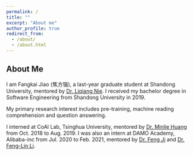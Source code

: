 ```yaml
---
permalink: /
title: ""
excerpt: "About me"
author_profile: true
redirect_from: 
  - /about/
  - /about.html
---
```


## About Me

I am Fangkai Jiao (焦方锴), a last-year graduate student at Shandong University, mentored by [Dr. Liqiang Nie](https://liqiangnie.github.io/). I received my bachelor degree in Software Engineering from Shandong University in 2019.

My primary research interest includes pre-training, machine reading comprehension and question answering.

I interned at CoAI Lab, Tsinghua University, mentored by [Dr. Minlie Huang](http://coai.cs.tsinghua.edu.cn/hml) from Oct. 2018 to Aug. 2019. I was also an intern at DAMO Academy, Alibaba-inc from Jul. 2020 to Feb. 2021, mentored by [Dr. Feng Ji](http://scholar.google.com/citations?user=BxWZ-ZgAAAAJ&hl=zh-CN) and [Dr. Feng-Lin Li](http://scholar.google.it/citations?user=xo_dfnMAAAAJ&hl=en).
